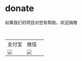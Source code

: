 # donate

如果我们的项目对您有帮助，欢迎捐赠

<table>
  <tr>
    <td width="50%">支付宝</td>
    <td width="50%">微信</td>
  </tr>
  <tr>
    <td><img src="https://user-images.githubusercontent.com/8413791/35776745-3c31a620-09dd-11e8-894f-98c080538ead.png"></td>
    <td><img src="https://user-images.githubusercontent.com/8413791/35776762-6ffd63fe-09dd-11e8-803b-1bedb01d7907.png"></td>
  </tr>
</table>
